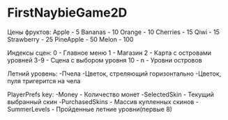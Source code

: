 # FirstNaybieGame2D

Цены фруктов:
Apple - 5
Bananas - 10
Orange - 10
Cherries - 15
Qiwi - 15
Strawberry - 25
PineApple - 50
Melon - 100


Индексы сцен:
0 - Главное меню
1 - Магазин
2 - Карта с островами уровней
3-9 - Сцена с выбором уровня
10 - n - Уровни островов

Летний уровень:
-Пчела
-Цветок, стреляющий горизонтально
-Цветок, пуля тригерится на чела


PlayerPrefs key:
-Money - Количество монет
-SelectedSkin - Текущий выбранный скин
-PurchasedSkins - Массив купленных скинов
-SummerLevels - Пройденные летние уровни(первые 8)
